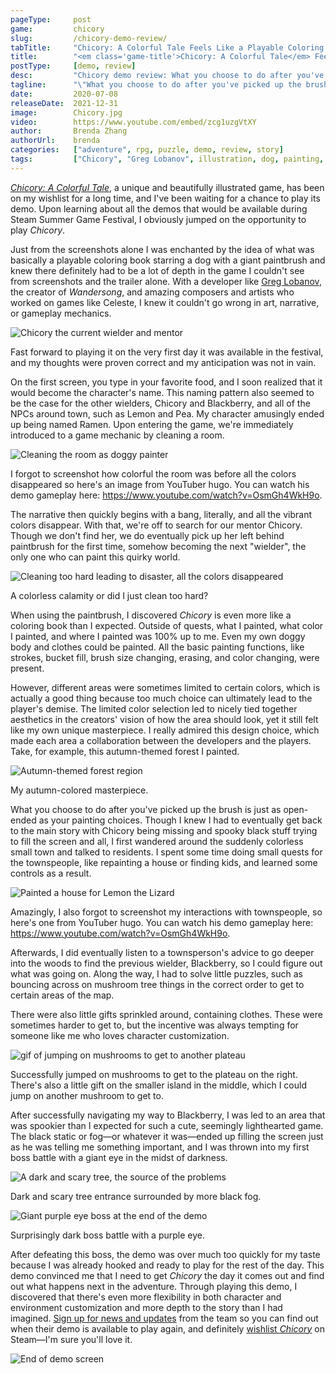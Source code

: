 ```yaml
---
pageType:     post
game:         chicory
slug:         /chicory-demo-review/
tabTitle:     "Chicory: A Colorful Tale Feels Like a Playable Coloring Book, Demo Review"
title:        "<em class='game-title'>Chicory: A Colorful Tale</em> Feels Like a Playable Coloring Book"
postType:     [demo, review]
desc:         "Chicory demo review: What you choose to do after you've picked up the brush is as open-ended as your paintings. This demo convinced me I need to get Chicory the day it releases and find out what happens next in the adventure."
tagline:      "\"What you choose to do after you've picked up the brush is as open-ended as your paintings. This demo convinced me I need to get Chicory the day it releases and find out what happens next in the adventure.\""
date:         2020-07-08
releaseDate:  2021-12-31
image:        Chicory.jpg
video:        https://www.youtube.com/embed/zcg1uzgVtXY
author:       Brenda Zhang
authorUrl:    brenda
categories:   ["adventure", rpg, puzzle, demo, review, story]
tags:         ["Chicory", "Greg Lobanov", illustration, dog, painting, "coloring book", cute]
---
```

*[Chicory: A Colorful Tale](http://chicorygame.com/)*, a unique and beautifully illustrated game, has been on my wishlist for a long time, and I've been waiting for a chance to play its demo. Upon learning about all the demos that would be available during Steam Summer Game Festival, I obviously jumped on the opportunity to play *Chicory*.

Just from the screenshots alone I was enchanted by the idea of what was basically a playable coloring book starring a dog with a giant paintbrush and knew there definitely had to be a lot of depth in the game I couldn't see from screenshots and the trailer alone. With a developer like [Greg Lobanov](https://twitter.com/theBanov), the creator of *Wandersong*, and amazing composers and artists who worked on games like Celeste, I knew it couldn't go wrong in art, narrative, or gameplay mechanics.

![Chicory the current wielder and mentor][image0]

Fast forward to playing it on the very first day it was available in the festival, and my thoughts were proven correct and my anticipation was not in vain.

On the first screen, you type in your favorite food, and I soon realized that it would become the character's name. This naming pattern also seemed to be the case for the other wielders, Chicory and Blackberry, and all of the NPCs around town, such as Lemon and Pea. My character amusingly ended up being named Ramen. Upon entering the game, we're immediately introduced to a game mechanic by cleaning a room.

![Cleaning the room as doggy painter][image1]

<figcaption>I forgot to screenshot how colorful the room was before all the colors disappeared so here's an image from YouTuber hugo. You can watch his demo gameplay here: <a class="animated-link" href="https://www.youtube.com/watch?v=OsmGh4WkH9o">https://www.youtube.com/watch?v=OsmGh4WkH9o</a>.</figcaption>

The narrative then quickly begins with a bang, literally, and all the vibrant colors disappear. With that, we're off to search for our mentor Chicory. Though we don't find her, we do eventually pick up her left behind paintbrush for the first time, somehow becoming the next "wielder", the only one who can paint this quirky world.

![Cleaning too hard leading to disaster, all the colors disappeared][image2]

<figcaption>A colorless calamity or did I just clean too hard?</figcaption>

When using the paintbrush, I discovered *Chicory* is even more like a coloring book than I expected. Outside of quests, what I painted, what color I painted, and where I painted was 100% up to me. Even my own doggy body and clothes could be painted. All the basic painting functions, like strokes, bucket fill, brush size changing, erasing, and color changing, were present.

However, different areas were sometimes limited to certain colors, which is actually a good thing because too much choice can ultimately lead to the player's demise. The limited color selection led to nicely tied together aesthetics in the creators' vision of how the area should look, yet it still felt like my own unique masterpiece. I really admired this design choice, which made each area a collaboration between the developers and the players. Take, for example, this autumn-themed forest I painted.

![Autumn-themed forest region][image3]

<figcaption>My autumn-colored masterpiece.</figcaption>

What you choose to do after you've picked up the brush is just as open-ended as your painting choices. Though I knew I had to eventually get back to the main story with Chicory being missing and spooky black stuff trying to fill the screen and all, I first wandered around the suddenly colorless small town and talked to residents. I spent some time doing small quests for the townspeople, like repainting a house or finding kids, and learned some controls as a result.

![Painted a house for Lemon the Lizard][image4]

<figcaption>Amazingly, I also forgot to screenshot my interactions with townspeople, so here's one from YouTuber hugo. You can watch his demo gameplay here: <a class="animated-link" href="https://www.youtube.com/watch?v=OsmGh4WkH9o">https://www.youtube.com/watch?v=OsmGh4WkH9o</a>.</figcaption>

Afterwards, I did eventually listen to a townsperson's advice to go deeper into the woods to find the previous wielder, Blackberry, so I could figure out what was going on. Along the way, I had to solve little puzzles, such as bouncing across on mushroom tree things in the correct order to get to certain areas of the map.

There were also little gifts sprinkled around, containing clothes. These were sometimes harder to get to, but the incentive was always tempting for someone like me who loves character customization.

![gif of jumping on mushrooms to get to another plateau][image5]

<figcaption>Successfully jumped on mushrooms to get to the plateau on the right. There's also a little gift on the smaller island in the middle, which I could jump on another mushroom to get to.</figcaption>

After successfully navigating my way to Blackberry, I was led to an area that was spookier than I expected for such a cute, seemingly lighthearted game. The black static or fog—or whatever it was—ended up filling the screen just as he was telling me something important, and I was thrown into my first boss battle with a giant eye in the midst of darkness.

![A dark and scary tree, the source of the problems][image6]

<figcaption>Dark and scary tree entrance surrounded by more black fog.</figcaption>

![Giant purple eye boss at the end of the demo][image7]

<figcaption>Surprisingly dark boss battle with a purple eye.</figcaption>

After defeating this boss, the demo was over much too quickly for my taste because I was already hooked and ready to play for the rest of the day. This demo convinced me that I need to get *Chicory* the day it comes out and find out what happens next in the adventure. Through playing this demo, I discovered that there's even more flexibility in both character and environment customization and more depth to the story than I had imagined. [Sign up for news and updates](https://phantasmaburbia.us5.list-manage.com/subscribe?u=a6f910bba13c5e5644ebbfc72&id=88dec3e30f) from the team so you can find out when their demo is available to play again, and definitely [wishlist *Chicory*](https://store.steampowered.com/app/1123450/Chicory_A_Colorful_Tale/) on Steam—I'm sure you'll love it.

![End of demo screen][image8]

[image0]: /images/post/chicory/Chicory0.png
[image1]: /images/post/chicory/Chicory1.png
[image2]: /images/post/chicory/Chicory2.png
[image3]: /images/post/chicory/Chicory3.png
[image4]: /images/post/chicory/Chicory4.png
[image5]: /images/post/chicory/Chicory5.gif
[image6]: /images/post/chicory/Chicory6.png
[image7]: /images/post/chicory/Chicory7.png
[image8]: /images/post/chicory/Chicory8.png

